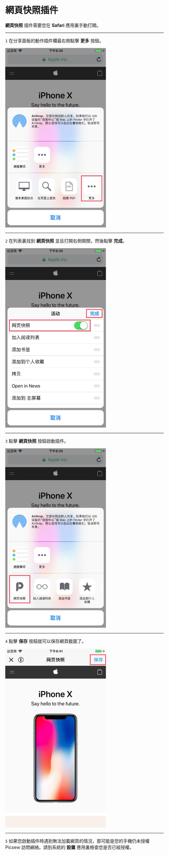 # 網頁快照插件

**網頁快照** 插件需要您在 **Safari** 應用裏手動打開。

---

`1` 在分享面板的動作插件欄最右側點擊 **更多** 按鈕。

<img src="../assets/guide-web-snapshot-1.jpg" width="320" >

---

`2` 在列表裏找到 **網頁快照** 並且打開右側開關，然後點擊 **完成**。

<img src="../assets/guide-web-snapshot-2.jpg" width="320" >

---

`3` 點擊 **網頁快照** 按鈕啟動插件。

<img src="../assets/guide-web-snapshot-3.jpg" width="320" >

---

`4` 點擊 **保存** 按鈕就可以保存網頁截圖了。

<img src="../assets/guide-web-snapshot-4.jpg" width="320" >

---

`5` 如果您啟動插件時遇到無法加載網頁的情況，那可能是您的手機仍未授權 Picsew 訪問網絡。請到系統的 **設置** 應用裏檢查您是否已經授權。
